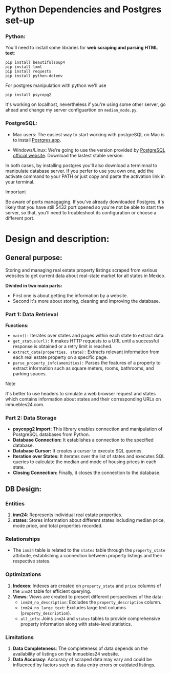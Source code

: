 # Python Dependencies and Postgres set-up 
  ### Python:
  You'll need to install some libraries for **web scraping and parsing HTML text**:
  ```
  pip install beautifulsoup4
  pip install lxml
  pip install requests
  pip install python-dotenv
  ```

  For postgres manipulation with python we'll use 
  ```
  pip install psycopg2
  ```
  It's working on localhost, nevertheless if you're using 
  some other server, go ahead and change my server configuartion on `median_mode.py`.
  
  ### PostgreSQL:
  - Mac users: The easiest way to start working with postgreSQL on Mac is to install [Postgres.app]().
    
  - Windows/Linux: We're going to use the version provided by [PostgreSQL official website](https://www.postgresql.org/download/). Download
    the lastest stable version.
  
  In both cases, by installing postgres you'll also download a termimnal to manipulate database server. If you perfer to use you own one,
  add the activate command to your PATH or just copy and paste the activation link in your terminal.
  
  > [!IMPORTANT]
  > Be aware of ports managaging. If you've already downloaded Postgres, it's likely that you have still 5432 port opened
  > so you're not be able to start the server, so that, you'll need to troubleshoot its configuration or choose a different port.

# Design and description:

  ## General purpose:
   Storing and managing real estate property listings scraped from various websites to get current data about real-state market for all states in Mexico. 

   **Divided in two main parts:**

   * First one is about getting the information by a website.
   * Second it's more about storing, cleaning and improving the database.
  
  ### Part 1: Data Retrieval
   
   **Functions:**
   
  - `main():` Iterates over states and pages within each state to extract data.
  - `get_status(url):` It makes HTTP requests to a URL until a successful response is obtained or a retry limit is reached.
  - `extract_data(properties, state):` Extracts relevant information from each real estate property on a specific page.
  - `parse_property_info(amenities):` Parses the features of a property to extract information such as square meters, rooms, bathrooms, and parking spaces.
  
> [!NOTE]
> It's better to use headers to simulate a web browser request and states which contains information about states and their
> corresponding URLs on inmuebles24.com.
> 

  ### Part 2: Data Storage
   - **psycopg2 Import:** This library enables connection and manipulation of PostgreSQL databases from Python.
   - **Database Connection:** It establishes a connection to the specified database.
   - **Database Cursor:** It creates a cursor to execute SQL queries.
   - **Iteration over States:** It iterates over the list of states and executes SQL queries to calculate the median and mode of housing prices in each state.
   - **Closing Connection:** Finally, it closes the connection to the database.

## DB Design:

### Entities
   1. **inm24**: Represents individual real estate properties.
   2. **states**: Stores information about different states including median price, mode price, and total properties recorded.

### Relationships
  - The `inm24` table is related to the `states` table through the `property_state` attribute, establishing a connection between property listings and their respective states.

### Optimizations
  1. **Indexes**: Indexes are created on `property_state` and `price` columns of the `inm24` table for efficient querying.
  2. **Views**: Views are created to present different perspectives of the data:
     - `inm24_no_description`: Excludes the `property_description` column.
     - `inm24_no_large_text`: Excludes large text columns (`property_description`).
     - `all_info`: Joins `inm24` and `states` tables to provide comprehensive property information along with state-level statistics.

### Limitations
  1. **Data Completeness**: The completeness of data depends on the availability of listings on the Inmuebles24 website.
  2. **Data Accuracy**: Accuracy of scraped data may vary and could be influenced by factors such as data entry errors or outdated listings.

